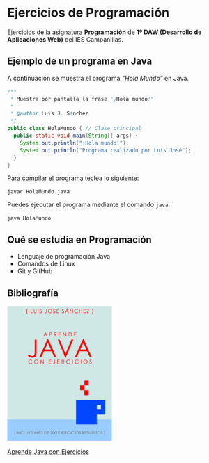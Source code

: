 # Ejercicios de Programación

Ejercicios de la asignatura **Programación** de **1º DAW (Desarrollo de Aplicaciones Web)** del IES Campanillas.

## Ejemplo de un programa en Java

A continuación se muestra el programa *"Hola Mundo"* en Java.

```java
/**
 * Muestra por pantalla la frase "¡Hola mundo!"
 *
 * @author Luis J. Sánchez
 */
public class HolaMundo { // Clase principal
  public static void main(String[] args) {
    System.out.println("¡Hola mundo!");
    System.out.println("Programa realizado por Luis José");
  }
}
```

Para compilar el programa teclea lo siguiente:

```console
javac HolaMundo.java
```

Puedes ejecutar el programa mediante el comando `java`:

```console
java HolaMundo
```

## Qué se estudia en Programación

* Lenguaje de programación Java
* Comandos de Linux
* Git y GitHub

## Bibliografía

<img src="imagenes/aprendejava.jpg" width="240px">

[Aprende Java con Ejercicios](https://leanpub.com/aprendejava)
